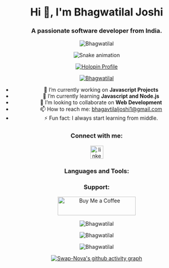 <h1 align="center">Hi 👋, I'm Bhagwatilal Joshi</h1>
<h3 align="center">A passionate software developer from India.</h3>
<div align="center">

  <p align="center"> 
    <img src="https://komarev.com/ghpvc/?username=Bhagwatilal&label=Profile%20views&color=0e75b6&style=flat" alt="Bhagwatilal" />
  </p>

<p align="center">
  <img src="https://raw.githubusercontent.com/Bhagwatilal/Bhagwatilal/output/snake.svg" alt="Snake animation" />
</p>

  <p align="center">
    <a href="https://holopin.io/@bhagwatilal">
      <img src="https://holopin.me/bhagwatilal" alt="Holopin Profile">
    </a>
  </p>

  <p align="center"> 
    <a href="https://github.com/ryo-ma/github-profile-trophy">
      <img src="https://github-profile-trophy.vercel.app/?username=Bhagwatilal" alt="Bhagwatilal" />
    </a>
  </p>

  - 🔭 I’m currently working on **Javascript Projects**
  - 🌱 I’m currently learning **Javascript and Node.js**
  - 👯 I’m looking to collaborate on **Web Development**
  - 📫 How to reach me: [bhagavtilaljoshi1@gmail.com](mailto:bhagavtilaljoshi1@gmail.com)
  - ⚡ Fun fact: I always start learning from middle.

  <h3 align="center">Connect with me:</h3>
<p align="center">
<a href="https://linkedin.com/in/bhagwatilal-joshi-863b14264/" target="_blank">
  <img src="https://img.shields.io/static/v1?message=LinkedIn&logo=linkedin&label=&color=0077B5&logoColor=white&labelColor=&style=for-the-badge" height="35" alt="linkedin logo" />
  </a>

</p>

  <h3 align="center">Languages and Tools:</h3>
  <p align="center"> 
    <!-- Add your tools and languages icons here -->
  </p>

  <h3 align="center">Support:</h3>
  <p align="center">
    <a href="https://www.buymeacoffee.com/bhagwatilal">
      <img align="center" src="https://cdn.buymeacoffee.com/buttons/v2/default-yellow.png" height="50" width="210" alt="Buy Me a Coffee" />
    </a>
  </p>

  <p align="center">
    <img align="center" src="https://github-readme-stats.vercel.app/api/top-langs?username=Bhagwatilal&show_icons=true&locale=en&layout=compact" alt="Bhagwatilal" />
  </p>

  <p align="center">
    <img align="center" src="https://github-readme-stats.vercel.app/api?username=Bhagwatilal&show_icons=true&locale=en" alt="Bhagwatilal" />
    
  </p>

  <p align="center">
    <img align="center" src="https://github-readme-streak-stats.herokuapp.com/?user=Bhagwatilal&" alt="Bhagwatilal" />
  </p>

  

  [![Swap-Nova's github activity graph](https://github-readme-activity-graph.vercel.app/graph?username=Bhagwatilal&theme=react-dark&hide_border=true&area=true)](https://github.com/Bhagwatilal/github-readme-activity-graph)

 
</div>
